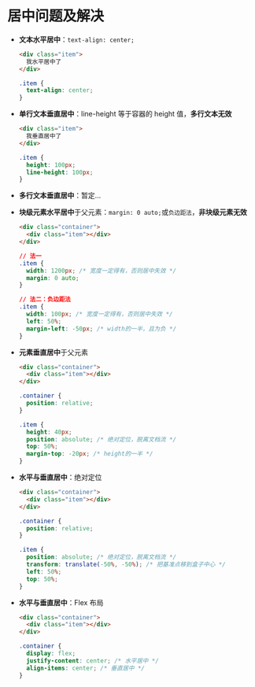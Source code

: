 # 居中问题及解决

- **文本水平居中**：`text-align: center;`

  ```html
  <div class="item">
    我水平居中了
  </div>
  ```

  ```css
  .item {
    text-align: center;
  }
  ```

- **单行文本垂直居中**：line-height 等于容器的 height 值，**多行文本无效**

  ```html
  <div class="item">
    我垂直居中了
  </div>
  ```

  ```css
  .item {
    height: 100px;
    line-height: 100px;
  }
  ```

- **多行文本垂直居中**：暂定...

- **块级元素水平居中**于父元素：`margin: 0 auto;`或`负边距法`，**非块级元素无效**

  ```html
  <div class="container">
    <div class="item"></div>
  </div>
  ```

  ```css
  // 法一
  .item {
    width: 1200px; /* 宽度一定得有，否则居中失效 */
    margin: 0 auto;
  }

  // 法二：负边距法
  .item {
    width: 100px; /* 宽度一定得有，否则居中失效 */
    left: 50%;
    margin-left: -50px; /* width的一半，且为负 */
  }
  ```

- **元素垂直居中**于父元素

  ```html
  <div class="container">
    <div class="item"></div>
  </div>
  ```

  ```css
  .container {
    position: relative;
  }

  .item {
    height: 40px;
    position: absolute; /* 绝对定位，脱离文档流 */
    top: 50%;
    margin-top: -20px; /* height的一半 */
  }
  ```

- **水平与垂直居中**：绝对定位

  ```html
  <div class="container">
    <div class="item"></div>
  </div>
  ```

  ```css
  .container {
    position: relative;
  }

  .item {
    position: absolute; /* 绝对定位，脱离文档流 */
    transform: translate(-50%, -50%); /* 把基准点移到盒子中心 */
    left: 50%;
    top: 50%;
  }
  ```

- **水平与垂直居中**：Flex 布局

  ```html
  <div class="container">
    <div class="item"></div>
  </div>
  ```

  ```css
  .container {
    display: flex;
    justify-content: center; /* 水平居中 */
    align-items: center; /* 垂直居中 */
  }
  ```
